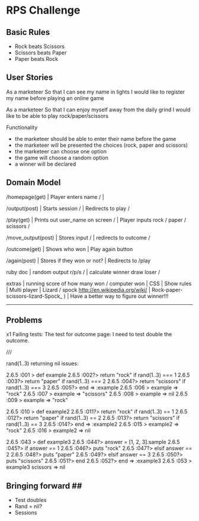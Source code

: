 # RPS Challenge

## Basic Rules

- Rock beats Scissors
- Scissors beats Paper
- Paper beats Rock

## User Stories ##

As a marketeer
So that I can see my name in lights
I would like to register my name before playing an online game

As a marketeer
So that I can enjoy myself away from the daily grind
I would like to be able to play rock/paper/scissors

Functionality

- the marketeer should be able to enter their name before the game
- the marketeer will be presented the choices (rock, paper and scissors)
- the marketeer can choose one option
- the game will choose a random option
- a winner will be declared

## Domain Model ##


/homepage(get) 
                   | Player enters name /
                   | 

/output(post)      | Starts session /
                   | Redirects to play /

/play(get)         | Prints out user_name on screen /
                   | Player inputs rock / paper / scissors /

/move_output(post) | Stores input /
                   | redirects to outcome /

/outcome(get)      | Shows who won
                   | Play again button  

/again(post)       | Stores if they won or not? 
                   | Redirects to /play

ruby doc           | random output r/p/s / 
                   | calculate winner draw loser /

extras             | running score of how many won / computer won
                   | CSS
                   | Show rules 
                   | Multi player 
                   | Lizard / spock http://en.wikipedia.org/wiki/ |       Rock-paper-scissors-lizard-Spock_ )
                   | Have a better way to figure out winner!!!

----

## Problems ### 

x1 Failing tests: The test for outcome page: I need to test double the outcome.

///

rand(1..3) returning nil issues:

2.6.5 :001 > def example
2.6.5 :002?>   return "rock" if rand(1..3) === 1
2.6.5 :003?>   return "paper" if rand(1..3) === 2
2.6.5 :004?>   return "scissors" if rand(1..3) === 3
2.6.5 :005?>   end
 => :example 
2.6.5 :006 > example
 => "rock" 
2.6.5 :007 > example
 => "scissors" 
2.6.5 :008 > example
 => nil 
2.6.5 :009 > example
 => "rock" 



2.6.5 :010 > def example2
2.6.5 :011?>   return "rock" if rand(1..3) == 1
2.6.5 :012?>   return "paper" if rand(1..3) == 2
2.6.5 :013?>   return "scissors" if rand(1..3) == 3
2.6.5 :014?>   end
 => :example2 
2.6.5 :015 > example2
 => "rock" 
2.6.5 :016 > example2
 => nil 


2.6.5 :043 > def example3
2.6.5 :044?>   answer = [1, 2, 3].sample
2.6.5 :045?>   if answer == 1
2.6.5 :046?>     puts "rock"
2.6.5 :047?>     elsif answer == 2
2.6.5 :048?>     puts "paper"
2.6.5 :049?>     elsif answer == 3
2.6.5 :050?>     puts "scissors"
2.6.5 :051?>     end 
2.6.5 :052?>   end 
 => :example3 
2.6.5 :053 > example3
scissors
 => nil 


## Bringing forward ## 

- Test doubles 
- Rand = nil? 
- Sessions 



